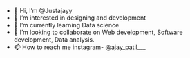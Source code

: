 - 👋 Hi, I’m @Justajayy
- 👀 I’m interested in designing and development
- 🌱 I’m currently learning Data science
- 💞️ I’m looking to collaborate on Web development, Software development, Data analysis.
- 📫 How to reach me instagram- @ajay_patil___

<!---
Justajayy/Justajayy is a ✨ special ✨ repository because its `README.md` (this file) appears on your GitHub profile.
You can click the Preview link to take a look at your changes.
--->
